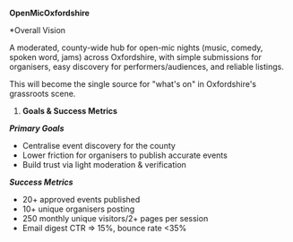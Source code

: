**OpenMicOxfordshire**

*Overall Vision

A moderated, county-wide hub for open-mic nights (music, comedy, spoken word, jams) across Oxfordshire,
with simple submissions for organisers, easy discovery for performers/audiences, and reliable listings.

This will become the single source for "what's on" in Oxfordshire's grassroots scene.

1. **Goals & Success Metrics**

***Primary Goals***

- Centralise event discovery for the county
- Lower friction for organisers to publish accurate events
- Build trust via light moderation & verification

***Success Metrics***

- 20+ approved events published
- 10+ unique organisers posting
- 250 monthly unique visitors/2+ pages per session
- Email digest CTR => 15%, bounce rate <35%